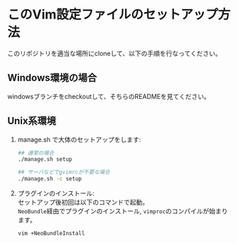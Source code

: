 # このVim設定ファイルのセットアップ方法
このリポジトリを適当な場所にcloneして、以下の手順を行なってください。

## Windows環境の場合
windowsブランチをcheckoutして、そちらのREADMEを見てください。

## Unix系環境

1. manage.sh で大体のセットアップをします:

    ```sh
    ## 通常の場合
    ./manage.sh setup

    ## サーバなどでgvimrcが不要な場合
    ./manage.sh -c setup
    ```

2. プラグインのインストール:  
セットアップ後初回は以下のコマンドで起動。  
`NeoBundle`経由でプラグインのインストール, `vimproc`のコンパイルが始まります。

    ```sh
    vim +NeoBundleInstall
    ```

